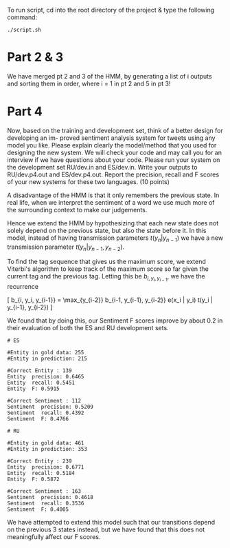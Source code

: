 To run script, cd into the root directory of the project & type the following command:
```angular2html
./script.sh
```

# Part 2 & 3
We have merged pt 2 and 3 of the HMM, by generating a list of i outputs and sorting them in order, where i = 1 in pt 2
and 5 in pt 3!

# Part 4
Now, based on the training and development set, think of a better design for developing an im- proved sentiment analysis
system for tweets using any model you like. Please explain clearly the model/method that you used for designing the new
system. We will check your code and may call you for an interview if we have questions about your code. Please run your
system on the development set RU/dev.in and ES/dev.in. Write your outputs to RU/dev.p4.out and ES/dev.p4.out. Report the
precision, recall and F scores of your new systems for these two languages.
(10 points)

A disadvantage of the HMM is that it only remembers the previous state. In real life, when we interpret the sentiment of
a word we use much more of the surrounding context to make our judgements.

Hence we extend the HMM by hypothesizing that each new state does not solely depend on the previous state, but also
the state before it. In this model, instead of having transmission parameters $t(y_n | y_{n-1})$ we have a new transmission
parameter $t(y_n | y_{n-1}, y_{n-2})$.

To find the tag sequence that gives us the maximum score, we extend Viterbi's algorithm to keep track of the maximum
score so far given the current tag and the previous tag. Letting this be $b_{i, y_i, y_{i-1}}$, we have the recurrence

\[
b_{i, y_i, y_{i-1}} = \max_{y_{i-2}} b_{i-1, y_{i-1}, y_{i-2}} e(x_i | y_i) t(y_i | y_{i-1}, y_{i-2})
\]

We found that by doing this, our Sentiment F scores improve by about 0.2 in their evaluation of both the ES and RU development sets.

```
# ES

#Entity in gold data: 255
#Entity in prediction: 215

#Correct Entity : 139
Entity  precision: 0.6465
Entity  recall: 0.5451
Entity  F: 0.5915

#Correct Sentiment : 112
Sentiment  precision: 0.5209
Sentiment  recall: 0.4392
Sentiment  F: 0.4766

# RU

#Entity in gold data: 461
#Entity in prediction: 353

#Correct Entity : 239
Entity  precision: 0.6771
Entity  recall: 0.5184
Entity  F: 0.5872

#Correct Sentiment : 163
Sentiment  precision: 0.4618
Sentiment  recall: 0.3536
Sentiment  F: 0.4005
```

We have attempted to extend this model such that our transitions depend on the previous 3 states instead, but
we have found that this does not meaningfully affect our F scores.